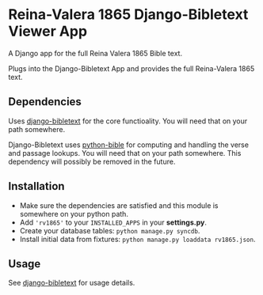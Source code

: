Reina-Valera 1865 Django-Bibletext Viewer App
=============================================

A Django app for the full Reina Valera 1865 Bible text.

Plugs into the Django-Bibletext App and provides the full
Reina-Valera 1865 text.

Dependencies
------------

Uses [django-bibletext](http://github.com/richardbolt/django-bibletext) for
the core functioality. You will need that on your path somewhere.

Django-Bibletext uses [python-bible](http://github.com/jasford/python-bible) for
computing and handling the verse and passage lookups. You will need that
on your path somewhere. This dependency will possibly be removed in the future.

Installation
------------

* Make sure the dependencies are satisfied and this module is somewhere on your python path.
* Add `'rv1865'` to your `INSTALLED_APPS` in your **settings.py**.
* Create your database tables: `python manage.py syncdb`.
* Install initial data from fixtures: `python manage.py loaddata rv1865.json`.

Usage
-----

See [django-bibletext](http://github.com/richardbolt/django-bibletext) for usage details.